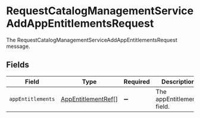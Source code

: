 # RequestCatalogManagementServiceAddAppEntitlementsRequest

The RequestCatalogManagementServiceAddAppEntitlementsRequest message.


## Fields

| Field                                                           | Type                                                            | Required                                                        | Description                                                     |
| --------------------------------------------------------------- | --------------------------------------------------------------- | --------------------------------------------------------------- | --------------------------------------------------------------- |
| `appEntitlements`                                               | [AppEntitlementRef](../../models/shared/appentitlementref.md)[] | :heavy_minus_sign:                                              | The appEntitlements field.                                      |